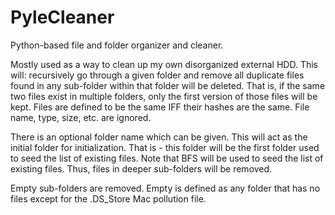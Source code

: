 # PyleCleaner
Python-based file and folder organizer and cleaner.

Mostly used as a way to clean up my own disorganized external HDD. This will: recursively go through a given folder and remove all duplicate files found in any sub-folder within that folder will be deleted. That is, if the same two files exist in multiple folders, only the first version of those files will be kept. Files are defined to be the same IFF their hashes are the same. File name, type, size, etc. are ignored.

There is an optional folder name which can be given. This will act as the initial folder for initialization. That is - this folder will be the first folder used to seed the list of existing files. Note that BFS will be used to seed the list of existing files. Thus, files in deeper sub-folders will be removed. 

Empty sub-folders are removed. Empty is defined as any folder that has no files except for the .DS_Store Mac pollution file.
